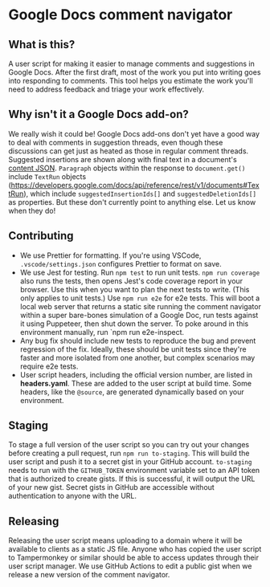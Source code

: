 # Google Docs comment navigator

## What is this?

A user script for making it easier to manage comments and suggestions in Google Docs. After the first draft, most of the work you put into writing goes into responding to comments. This tool helps you estimate the work you'll need to address feedback and triage your work effectively.

## Why isn't it a Google Docs add-on?

We really wish it could be! Google Docs add-ons don't yet have a good way to deal with comments in suggestion threads, even though these discussions can get just as heated as those in regular comment threads. Suggested insertions are shown along with final text in a document's [content JSON](https://developers.google.com/docs/api/how-tos/suggestions). `Paragraph` objects within the response to `document.get()` include `TextRun` objects (https://developers.google.com/docs/api/reference/rest/v1/documents#TextRun), which include `suggestedInsertionIds[]` and `suggestedDeletionIds[]` as properties. But these don't currently point to anything else. Let us know when they do!

## Contributing

- We use Prettier for formatting. If you're using VSCode, `.vscode/settings.json` configures Prettier to format on save.
- We use Jest for testing. Run `npm test` to run unit tests. `npm run coverage` also runs the tests, then opens Jest's code coverage report in your browser. Use this when you want to plan the next tests to write. (This only applies to unit tests.) Use `npm run e2e` for e2e tests. This will boot a local web server that returns a static site running the comment navigator within a super bare-bones simulation of a Google Doc, run tests against it using Puppeteer, then shut down the server. To poke around in this environment manually, run `npm run e2e-inspect.
- Any bug fix should include new tests to reproduce the bug and prevent regression of the fix. Ideally, these should be unit tests since they're faster and more isolated from one another, but complex scenarios may require e2e tests.
- User script headers, including the official version number, are listed in **headers.yaml**. These are added to the user script at build time. Some headers, like the `@source`, are generated dynamically based on your environment.

## Staging

To stage a full version of the user script so you can try out your changes before creating a pull request, run `npm run to-staging`. This will build the user script and push it to a secret gist in your GitHub account. `to-staging` needs to run with the `GITHUB_TOKEN` environment variable set to an API token that is authorized to create gists. If this is successful, it will output the URL of your new gist. Secret gists in GitHub are accessible without authentication to anyone with the URL.

## Releasing

Releasing the user script means uploading to a domain where it will be available to clients as a static JS file. Anyone who has copied the user script to Tampermonkey or similar should be able to access updates through their user script manager. We use GitHub Actions to edit a public gist when we release a new version of the comment navigator.
